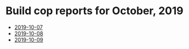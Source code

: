 # Build cop reports for October, 2019

* [2019-10-07](https://bitbucket.org/osrf/gazebo/wiki/buildcop/2019/10/07.md)
* [2019-10-08](https://bitbucket.org/osrf/gazebo/wiki/buildcop/2019/10/08.md)
* [2019-10-09](https://bitbucket.org/osrf/gazebo/wiki/buildcop/2019/10/09.md)